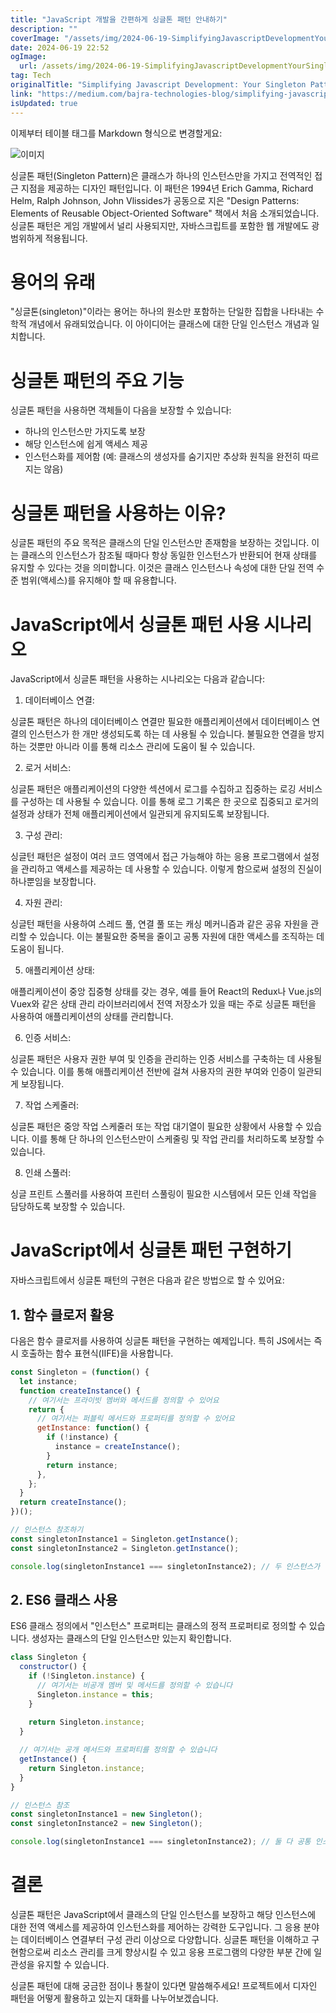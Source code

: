```yaml
---
title: "JavaScript 개발을 간편하게 싱글톤 패턴 안내하기"
description: ""
coverImage: "/assets/img/2024-06-19-SimplifyingJavascriptDevelopmentYourSingletonPatternGuide_0.png"
date: 2024-06-19 22:52
ogImage: 
  url: /assets/img/2024-06-19-SimplifyingJavascriptDevelopmentYourSingletonPatternGuide_0.png
tag: Tech
originalTitle: "Simplifying Javascript Development: Your Singleton Pattern Guide"
link: "https://medium.com/bajra-technologies-blog/simplifying-javascript-development-your-singleton-pattern-guide-e58db4334489"
isUpdated: true
---
```





이제부터 테이블 태그를 Markdown 형식으로 변경할게요: 


![이미지](/assets/img/2024-06-19-SimplifyingJavascriptDevelopmentYourSingletonPatternGuide_0.png)

싱글톤 패턴(Singleton Pattern)은 클래스가 하나의 인스턴스만을 가지고 전역적인 접근 지점을 제공하는 디자인 패턴입니다. 이 패턴은 1994년 Erich Gamma, Richard Helm, Ralph Johnson, John Vlissides가 공동으로 지은 "Design Patterns: Elements of Reusable Object-Oriented Software" 책에서 처음 소개되었습니다. 싱글톤 패턴은 게임 개발에서 널리 사용되지만, 자바스크립트를 포함한 웹 개발에도 광범위하게 적용됩니다.

# 용어의 유래

"싱글톤(singleton)"이라는 용어는 하나의 원소만 포함하는 단일한 집합을 나타내는 수학적 개념에서 유래되었습니다. 이 아이디어는 클래스에 대한 단일 인스턴스 개념과 일치합니다.


<div class="content-ad"></div>

# 싱글톤 패턴의 주요 기능

싱글톤 패턴을 사용하면 객체들이 다음을 보장할 수 있습니다:

- 하나의 인스턴스만 가지도록 보장
- 해당 인스턴스에 쉽게 액세스 제공
- 인스턴스화를 제어함 (예: 클래스의 생성자를 숨기지만 추상화 원칙을 완전히 따르지는 않음)

# 싱글톤 패턴을 사용하는 이유?

<div class="content-ad"></div>

싱글톤 패턴의 주요 목적은 클래스의 단일 인스턴스만 존재함을 보장하는 것입니다. 이는 클래스의 인스턴스가 참조될 때마다 항상 동일한 인스턴스가 반환되어 현재 상태를 유지할 수 있다는 것을 의미합니다. 이것은 클래스 인스턴스나 속성에 대한 단일 전역 수준 범위(액세스)를 유지해야 할 때 유용합니다.

# JavaScript에서 싱글톤 패턴 사용 시나리오

JavaScript에서 싱글톤 패턴을 사용하는 시나리오는 다음과 같습니다:

1. 데이터베이스 연결:

<div class="content-ad"></div>

싱글톤 패턴은 하나의 데이터베이스 연결만 필요한 애플리케이션에서 데이터베이스 연결의 인스턴스가 한 개만 생성되도록 하는 데 사용될 수 있습니다. 불필요한 연결을 방지하는 것뿐만 아니라 이를 통해 리소스 관리에 도움이 될 수 있습니다.

2. 로거 서비스:

싱글톤 패턴은 애플리케이션의 다양한 섹션에서 로그를 수집하고 집중하는 로깅 서비스를 구성하는 데 사용될 수 있습니다. 이를 통해 로그 기록은 한 곳으로 집중되고 로거의 설정과 상태가 전체 애플리케이션에서 일관되게 유지되도록 보장됩니다.

3. 구성 관리:

<div class="content-ad"></div>

싱글턴 패턴은 설정이 여러 코드 영역에서 접근 가능해야 하는 응용 프로그램에서 설정을 관리하고 액세스를 제공하는 데 사용할 수 있습니다. 이렇게 함으로써 설정의 진실이 하나뿐임을 보장합니다.

4. 자원 관리:

싱글턴 패턴을 사용하여 스레드 풀, 연결 풀 또는 캐싱 메커니즘과 같은 공유 자원을 관리할 수 있습니다. 이는 불필요한 중복을 줄이고 공통 자원에 대한 액세스를 조직하는 데 도움이 됩니다.

5. 애플리케이션 상태:

<div class="content-ad"></div>

애플리케이션이 중앙 집중형 상태를 갖는 경우, 예를 들어 React의 Redux나 Vue.js의 Vuex와 같은 상태 관리 라이브러리에서 전역 저장소가 있을 때는 주로 싱글톤 패턴을 사용하여 애플리케이션의 상태를 관리합니다.

6. 인증 서비스:

싱글톤 패턴은 사용자 권한 부여 및 인증을 관리하는 인증 서비스를 구축하는 데 사용될 수 있습니다. 이를 통해 애플리케이션 전반에 걸쳐 사용자의 권한 부여와 인증이 일관되게 보장됩니다.

7. 작업 스케줄러:

<div class="content-ad"></div>

싱글톤 패턴은 중앙 작업 스케줄러 또는 작업 대기열이 필요한 상황에서 사용할 수 있습니다. 이를 통해 단 하나의 인스턴스만이 스케줄링 및 작업 관리를 처리하도록 보장할 수 있습니다.

8. 인쇄 스풀러:

싱글 프린트 스풀러를 사용하여 프린터 스풀링이 필요한 시스템에서 모든 인쇄 작업을 담당하도록 보장할 수 있습니다.

# JavaScript에서 싱글톤 패턴 구현하기

<div class="content-ad"></div>

자바스크립트에서 싱글톤 패턴의 구현은 다음과 같은 방법으로 할 수 있어요:

## 1. 함수 클로저 활용

다음은 함수 클로저를 사용하여 싱글톤 패턴을 구현하는 예제입니다. 특히 JS에서는 즉시 호출하는 함수 표현식(IIFE)을 사용합니다.

```js
const Singleton = (function() {
  let instance;
  function createInstance() {
    // 여기서는 프라이빗 멤버와 메서드를 정의할 수 있어요
    return {
      // 여기서는 퍼블릭 메서드와 프로퍼티를 정의할 수 있어요
      getInstance: function() {
        if (!instance) {
          instance = createInstance();
        }
        return instance;
      },
    };
  }
  return createInstance();
})();

// 인스턴스 참조하기
const singletonInstance1 = Singleton.getInstance();
const singletonInstance2 = Singleton.getInstance();

console.log(singletonInstance1 === singletonInstance2); // 두 인스턴스가 동일한 인스턴스를 가리키므로 true
```

<div class="content-ad"></div>

## 2. ES6 클래스 사용

ES6 클래스 정의에서 "인스턴스" 프로퍼티는 클래스의 정적 프로퍼티로 정의할 수 있습니다. 생성자는 클래스의 단일 인스턴스만 있는지 확인합니다.

```js
class Singleton {
  constructor() {
    if (!Singleton.instance) {
      // 여기서는 비공개 멤버 및 메서드를 정의할 수 있습니다
      Singleton.instance = this;
    }
    
    return Singleton.instance;
  }

  // 여기서는 공개 메서드와 프로퍼티를 정의할 수 있습니다
  getInstance() {
    return Singleton.instance;
  }
}

// 인스턴스 참조
const singletonInstance1 = new Singleton();
const singletonInstance2 = new Singleton();

console.log(singletonInstance1 === singletonInstance2); // 둘 다 공통 인스턴스를 가리키므로 true
```

# 결론

<div class="content-ad"></div>

싱글톤 패턴은 JavaScript에서 클래스의 단일 인스턴스를 보장하고 해당 인스턴스에 대한 전역 액세스를 제공하여 인스턴스화를 제어하는 강력한 도구입니다. 그 응용 분야는 데이터베이스 연결부터 구성 관리 이상으로 다양합니다. 싱글톤 패턴을 이해하고 구현함으로써 리소스 관리를 크게 향상시킬 수 있고 응용 프로그램의 다양한 부분 간에 일관성을 유지할 수 있습니다.

싱글톤 패턴에 대해 궁금한 점이나 통찰이 있다면 말씀해주세요! 프로젝트에서 디자인 패턴을 어떻게 활용하고 있는지 대화를 나누어보겠습니다.